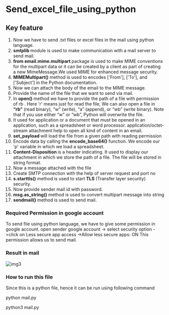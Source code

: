 # Send_excel_file_using_python
## Key feature
<ol>
<li>Now we have to send .txt files or excel files in the mail using python language.</li>
<li><strong> smtplib </strong> module is used to make communication with a mail server to send mail.</li>
<li><strong>from email.mime.multipart </strong> package is used to make MIME conventions for the multipart data or it can be created by a client as part of creating a new MimeMessage.We used MIME for enhanced message security.</li>
<li><strong>MIMEMultipart()</strong> method is used to  encodes ['From'], ['To'], and ['Subject'] in the Python documentation.</li>
<li>Now we can attach the body of the email to the MIME message.</li>
<li>Provide the name of the file that we want to send via mail.</li>
<li>In <strong> open() </strong>method we have to provide the path of a file with permission of rb . Here 'r' means just for read the file, We can also open a file in <strong>“rb”</strong> (read binary), “w” (write), “a” (append), or “wb” (write binary). Note that if you use either “w” or “wb”, Python will overwrite the file.</li>
<li>It used for application or a document that must be opened in an application, such as a spreadsheet or word processor. application/octet-stream attachment help to open all kind of content in an email.</li>
<li><strong>set_payload </strong> will load the file from a given path with reading permission</li>
<li>Encode data by calling the <strong>encode_base64()</strong> function. We encode our 'p' variable in which we load a spreadsheet.</li>
<li><strong>Content-Disposition </strong> is a header indicating. It used to display our attachment in which we store the path of a file. The file will be stored in string format.</li>
<li>Now a message attached with the file </li>
<li>Create SMTP connection with the help of server request and port no </li>
<li><strong> s.starttls()</strong> method is used to start <strong>TLS</strong> (Transfer layer security) security. </li>
<li>Now provide sender mail id with password.</li>
<li><strong>msg.as_string()</strong> method is used to convert multipart message into string</li>
<li><strong>sendmail() </strong> method is used to send mail.</li>
</ol>  

### Required Permission in google account
To send file using python language, we have to give some permission in google account.
open sender google account -> select security option ->click on Less secure app access ->Allow less secure apps: ON This permission allows us to send mail.  

### Result in mail    

![img3](https://user-images.githubusercontent.com/47202519/53322260-dbaf6900-3900-11e9-967a-b4914e7a4674.png)  

### How to run this file  
 Since this is a python file, hence it can be run using following command

python mail.py

python3 mail.py

